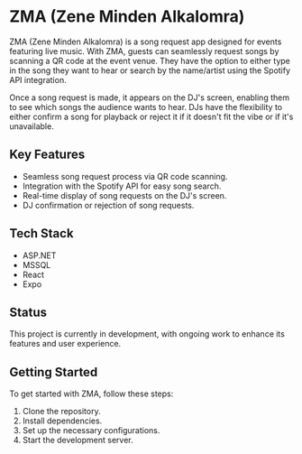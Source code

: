 # ZMA (Zene Minden Alkalomra)

ZMA (Zene Minden Alkalomra) is a song request app designed for events featuring live music. With ZMA, guests can seamlessly request songs by scanning a QR code at the event venue. They have the option to either type in the song they want to hear or search by the name/artist using the Spotify API integration.

Once a song request is made, it appears on the DJ's screen, enabling them to see which songs the audience wants to hear. DJs have the flexibility to either confirm a song for playback or reject it if it doesn't fit the vibe or if it's unavailable.

## Key Features
- Seamless song request process via QR code scanning.
- Integration with the Spotify API for easy song search.
- Real-time display of song requests on the DJ's screen.
- DJ confirmation or rejection of song requests.

## Tech Stack
- ASP.NET
- MSSQL
- React
- Expo

## Status
This project is currently in development, with ongoing work to enhance its features and user experience.

## Getting Started
To get started with ZMA, follow these steps:
1. Clone the repository.
2. Install dependencies.
3. Set up the necessary configurations.
4. Start the development server.
